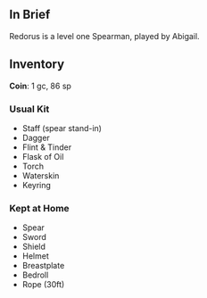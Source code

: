 
## In Brief

Redorus is a level one Spearman, played by Abigail.

## Inventory

**Coin**: 1 gc, 86 sp

### Usual Kit

* Staff (spear stand-in)
* Dagger
* Flint & Tinder
* Flask of Oil
* Torch
* Waterskin
* Keyring

### Kept at Home

* Spear
* Sword
* Shield
* Helmet
* Breastplate
* Bedroll
* Rope (30ft)

